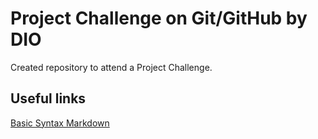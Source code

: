 # Project Challenge on Git/GitHub by DIO
Created repository to attend a Project Challenge.

## Useful links
[Basic Syntax Markdown](https://www.markdownguide.org/basic-syntax/)
